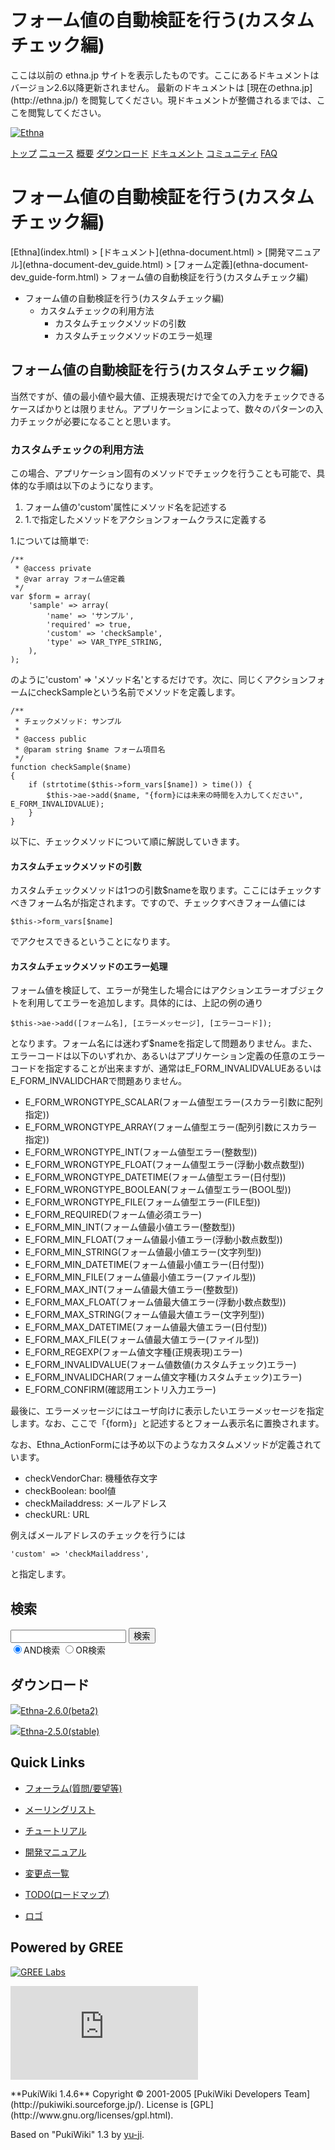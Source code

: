# フォーム値の自動検証を行う(カスタムチェック編)
 <link rel="stylesheet" href="skin/ethna/ethna.css" title="ethna" type="text/css" charset="utf-8">

 <link rel="alternate" type="application/rss+xml" title="RSS" href="cmd=rss.html">

 <script type="text/javascript" src="skin/trackback.js"></script>

</head>
ここは以前の ethna.jp サイトを表示したものです。ここにあるドキュメントはバージョン2.6以降更新されません。  
最新のドキュメントは [現在のethna.jp](http://ethna.jp/) を閲覧してください。現ドキュメントが整備されるまでは、ここを閲覧してください。

<!-- ??BEGIN id:wrapper --><!-- ?? Navigator ?? ======================================================= -->

[![Ethna](image/navlogo.gif)](/)

[トップ](ethna.html "ethna (11d)") [二ュース](ethna-news.html "ethna-news (11d)") [概要](ethna-about.html "ethna-about (11d)") [ダウンロード](ethna-download.html "ethna-download (25d)") [ドキュメント](ethna-document.html "ethna-document (884d)") [コミュニティ](ethna-community.html "ethna-community (619d)") [FAQ](ethna-document-faq.html "ethna-document-faq (1240d)")

<!-- ?? Header ?? ========================================================== -->

# フォーム値の自動検証を行う(カスタムチェック編) 

<!-- ?? Content ?? ========================================================= -->
<!-- ??BEGIN id:main -->
<!-- ??BEGIN id:wrap_content -->
<!-- ??BEGIN id:content -->
<!-- ??BEGIN id:page_navigator -->
<!-- ??END id:PageNavigator -->
<!-- ??BEGIN id:body --> [Ethna](index.html) > [ドキュメント](ethna-document.html) > [開発マニュアル](ethna-document-dev_guide.html) > [フォーム定義](ethna-document-dev_guide-form.html) > フォーム値の自動検証を行う(カスタムチェック編) 

- フォーム値の自動検証を行う(カスタムチェック編) 
  - カスタムチェックの利用方法 
    - カスタムチェックメソッドの引数 
    - カスタムチェックメソッドのエラー処理 

## フォーム値の自動検証を行う(カスタムチェック編) [](ethna-document-dev_guide-form-customvalidate.html#qc9efb3e "qc9efb3e")

当然ですが、値の最小値や最大値、正規表現だけで全ての入力をチェックできるケースばかりとは限りません。アプリケーションによって、数々のパターンの入力チェックが必要になることと思います。

### カスタムチェックの利用方法 [](ethna-document-dev_guide-form-customvalidate.html#b8925b7b "b8925b7b")

この場合、アプリケーション固有のメソッドでチェックを行うことも可能で、具体的な手順は以下のようになります。

1. フォーム値の'custom'属性にメソッド名を記述する
2. 1.で指定したメソッドをアクションフォームクラスに定義する

1.については簡単で:

    /**
     * @access private
     * @var array フォーム値定義
     */
    var $form = array(
        'sample' => array(
            'name' => 'サンプル',
            'required' => true,
            'custom' => 'checkSample',
            'type' => VAR_TYPE_STRING,
        ),
    );

のように'custom' => 'メソッド名'とするだけです。次に、同じくアクションフォームにcheckSampleという名前でメソッドを定義します。

    /**
     * チェックメソッド: サンプル
     *
     * @access public
     * @param string $name フォーム項目名
     */
    function checkSample($name)
    {
        if (strtotime($this->form_vars[$name]) > time()) {
            $this->ae->add($name, "{form}には未来の時間を入力してください", E_FORM_INVALIDVALUE);
        }
    }

以下に、チェックメソッドについて順に解説していきます。

#### カスタムチェックメソッドの引数 [](ethna-document-dev_guide-form-customvalidate.html#kfc8fca5 "kfc8fca5")

カスタムチェックメソッドは1つの引数$nameを取ります。ここにはチェックすべきフォーム名が指定されます。ですので、チェックすべきフォーム値には

    $this->form_vars[$name]

でアクセスできるということになります。

#### カスタムチェックメソッドのエラー処理 [](ethna-document-dev_guide-form-customvalidate.html#zc762831 "zc762831")

フォーム値を検証して、エラーが発生した場合にはアクションエラーオブジェクトを利用してエラーを追加します。具体的には、上記の例の通り

    $this->ae->add([フォーム名], [エラーメッセージ], [エラーコード]);

となります。フォーム名には迷わず$nameを指定して問題ありません。また、エラーコードは以下のいずれか、あるいはアプリケーション定義の任意のエラーコードを指定することが出来ますが、通常はE\_FORM\_INVALIDVALUEあるいはE\_FORM\_INVALIDCHARで問題ありません。

- E\_FORM\_WRONGTYPE\_SCALAR(フォーム値型エラー(スカラー引数に配列指定))
- E\_FORM\_WRONGTYPE\_ARRAY(フォーム値型エラー(配列引数にスカラー指定))
- E\_FORM\_WRONGTYPE\_INT(フォーム値型エラー(整数型))
- E\_FORM\_WRONGTYPE\_FLOAT(フォーム値型エラー(浮動小数点数型))
- E\_FORM\_WRONGTYPE\_DATETIME(フォーム値型エラー(日付型))
- E\_FORM\_WRONGTYPE\_BOOLEAN(フォーム値型エラー(BOOL型))
- E\_FORM\_WRONGTYPE\_FILE(フォーム値型エラー(FILE型))
- E\_FORM\_REQUIRED(フォーム値必須エラー)
- E\_FORM\_MIN\_INT(フォーム値最小値エラー(整数型))
- E\_FORM\_MIN\_FLOAT(フォーム値最小値エラー(浮動小数点数型))
- E\_FORM\_MIN\_STRING(フォーム値最小値エラー(文字列型))
- E\_FORM\_MIN\_DATETIME(フォーム値最小値エラー(日付型))
- E\_FORM\_MIN\_FILE(フォーム値最小値エラー(ファイル型))
- E\_FORM\_MAX\_INT(フォーム値最大値エラー(整数型))
- E\_FORM\_MAX\_FLOAT(フォーム値最大値エラー(浮動小数点数型))
- E\_FORM\_MAX\_STRING(フォーム値最大値エラー(文字列型))
- E\_FORM\_MAX\_DATETIME(フォーム値最大値エラー(日付型))
- E\_FORM\_MAX\_FILE(フォーム値最大値エラー(ファイル型))
- E\_FORM\_REGEXP(フォーム値文字種(正規表現)エラー)
- E\_FORM\_INVALIDVALUE(フォーム値数値(カスタムチェック)エラー)
- E\_FORM\_INVALIDCHAR(フォーム値文字種(カスタムチェック)エラー)
- E\_FORM\_CONFIRM(確認用エントリ入力エラー)

最後に、エラーメッセージにはユーザ向けに表示したいエラーメッセージを指定します。なお、ここで「{form}」と記述するとフォーム表示名に置換されます。

なお、Ethna\_ActionFormには予め以下のようなカスタムメソッドが定義されています。

- checkVendorChar: 機種依存文字
- checkBoolean: bool値
- checkMailaddress: メールアドレス
- checkURL: URL

例えばメールアドレスのチェックを行うには

    'custom' => 'checkMailaddress',

と指定します。

<!-- ??END id:body -->
<!-- ??BEGIN id:summary --><!-- ??END id:note -->
<!-- ??BEGIN id:trackback -->
<!-- ?? END id:trackback --><!-- ?? END id:attach -->
<!-- ?? END id:summary -->
<!-- ??END id:content -->
<!-- ?? END id:wrap_content --><!-- ??sidebar?? ========================================================== -->
<!-- ??BEGIN id:wrap_sidebar -->

<!-- ??BEGIN id:search_form -->

## 検索

<form action="http://ethna.jp/index.php?cmd=search" method="post">
            <input type="hidden" name="encode_hint" value="??">
            <input type="text" name="word" value="" size="20">
            <input type="submit" value="検索"><br>
            <input type="radio" name="type" value="AND" checked id="and_search"><label for="and_search">AND検索</label>
            <input type="radio" name="type" value="OR" id="or_search"><label for="or_search">OR検索</label>
    </form>

<!-- END id:search_form -->
<!-- ??BEGIN id:download_link -->

## ダウンロード

[![](image/minilogo.gif)Ethna-2.6.0(beta2)](ethna-download.html)

[![](image/minilogo.gif)Ethna-2.5.0(stable)](ethna-download.html)

<!-- END id:download_link -->
<!-- ??BEGIN id:download_link -->

## Quick Links

- [フォーラム(質問/要望等)](ethna-community-forum.html)
- [メーリングリスト](http://ml.ethna.jp/mailman/listinfo/users)

- [チュートリアル](ethna-document-tutorial.html)
- [開発マニュアル](ethna-document-dev_guide.html)
- [変更点一覧](ethna-document-changes.html)

- [TODO(ロードマップ)](TODO.html)
- [ロゴ](ethna-logo.html)

<!-- END id:download_link -->
<!-- ??BEGIN id:search_form -->

## Powered by GREE

 [![GREE Labs](http://labs.gree.jp/image/greelabs_logo.gif)](http://labs.gree.jp/)

<!-- END id:search_form -->
 [![SourceForge.jp](http://sourceforge.jp/sflogo.php?group_id=1343)](http://sourceforge.jp/)

<!-- ??END id:sidebar -->
<!-- ??END id:wrap_sidebar -->
<!-- ??END id:main --><!-- ?? Footer ?? ========================================================== -->
<!-- ??BEGIN id:footer -->
<!-- ??BEGIN id:copyright --> **PukiWiki 1.4.6** Copyright © 2001-2005 [PukiWiki Developers Team](http://pukiwiki.sourceforge.jp/). License is [GPL](http://www.gnu.org/licenses/gpl.html).  
 Based on "PukiWiki" 1.3 by [yu-ji](http://factage.com/yu-ji/).
<!-- ??END id:copyright -->
<!-- ??END id:footer --><!-- ?? END ?? ============================================================= -->
<!-- ??END id:wrapper -->
